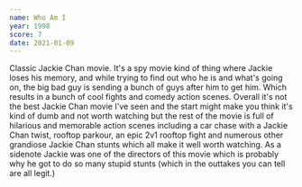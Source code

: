 ```yaml
---
name: Who Am I
year: 1998
score: 7
date: 2021-01-09
---
```

Classic Jackie Chan movie. It's a spy movie kind of thing where Jackie loses his memory, and while trying to find out who he is and what's going on, the big bad guy is sending a bunch of guys after him to get him. Which results in a bunch of cool fights and comedy action scenes. Overall it's not the best Jackie Chan movie I've seen and the start might make you think it's kind of dumb and not worth watching but the rest of the movie is full of hilarious and memorable action scenes including a car chase with a Jackie Chan twist, rooftop parkour, an epic 2v1 rooftop fight and numerous other grandiose Jackie Chan stunts which all make it well worth watching. As a sidenote Jackie was one of the directors of this movie which is probably why he got to do so many stupid stunts (which in the outtakes you can tell are all legit.)

